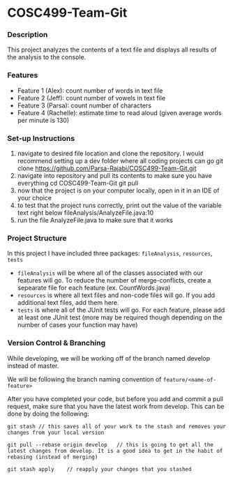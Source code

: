 # COSC499-Team-Git
### Description 
This project analyzes the contents of a text file and displays all results of the analysis to the console.

### Features
- Feature 1 (Alex): count number of words in text file
- Feature 2 (Jeff): count number of vowels in text file
- Feature 3 (Parsa): count number of characters
- Feature 4 (Rachelle): estimate time to read aloud (given average words per minute is 130)

### Set-up Instructions
1. navigate to desired file location and clone the repository. I would recommend setting up a dev folder where all coding projects can go
	git clone https://github.com/Parsa-Rajabi/COSC499-Team-Git.git
2. navigate into repository and pull its contents to make sure you have everything
	cd COSC499-Team-Git
	git pull
3. now that the project is on your computer locally, open in it in an IDE of your choice
4. to test that the project runs correctly, print out the value of the variable text right below fileAnalysis/AnalyzeFile.java:10
5. run the file AnalyzeFile.java to make sure that it works

### Project Structure
In this project I have included three packages: `fileAnalysis`, `resources`, `tests`
- `fileAnalysis` will be where all of the classes associated with our features will go. To reduce the number of merge-conflicts, create a sepearate file for each feature (ex. CountWords.java)
- `resources` is where all text files  and non-code files will go. If you add additional text files, add them here.
- `tests` is where all of the JUnit tests will go. For each feature, please add at least one JUnit test (more may be required though depending on the number of cases your function may have)

### Version Control & Branching
While developing, we will be working off of the branch named develop instead of master. 

We will be following the branch naming convention of `feature/<name-of-feature>`

After you have completed your code, but before you add and commit a pull request, make sure that you have the latest work from develop. This can be done by doing the following:

`git stash // this saves all of your work to the stash and removes your changes from your local version`

`git pull --rebase origin develop	// this is going to get all the latest changes from develop. It is a good idea to get in the habit of rebasing (instead of merging)`

`git stash apply 	// reapply your changes that you stashed`



